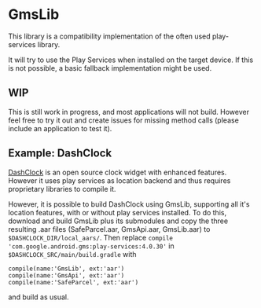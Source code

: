 GmsLib
======
This library is a compatibility implementation of the often used play-services library.

It will try to use the Play Services when installed on the target device. If this is not possible, a basic fallback implementation might be used.

WIP
---
This is still work in progress, and most applications will not build. 
However feel free to try it out and create issues for missing method calls (please include an application to test it).

Example: DashClock
------------------
[DashClock](https://code.google.com/p/dashclock/) is an open source clock widget with enhanced features. 
However it uses play services as location backend and thus requires proprietary libraries to compile it. 

However, it is possible to build DashClock using GmsLib, supporting all it's location features, with or without play services installed.
To do this, download and build GmsLib plus its submodules and copy the three resulting .aar files (SafeParcel.aar, GmsApi.aar, GmsLib.aar) to `$DASHCLOCK_DIR/local_aars/`. 
Then replace `compile 'com.google.android.gms:play-services:4.0.30'` in `$DASHCLOCK_SRC/main/build.gradle` with 

	compile(name:'GmsLib', ext:'aar')
	compile(name:'GmsApi', ext:'aar')
	compile(name:'SafeParcel', ext:'aar')

and build as usual.
